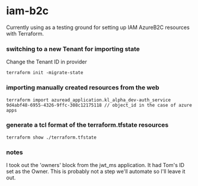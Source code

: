 
# iam-b2c
Currently using as a testing ground for setting up IAM AzureB2C resources with Terraform.

### switching to a new Tenant for importing state
Change the Tenant ID in provider
```
terraform init -migrate-state
```

### importing manually created resources from the web
```
terraform import azuread_application.kl_alpha_dev-auth_service 9d4abf48-6955-4326-9ffc-308c12175118 // object_id in the case of azure apps
```

### generate a tcl format of the terraform.tfstate resources
```
terraform show ./terraform.tfstate
```


### notes
I took out the 'owners' block from the jwt_ms application. It had Tom's ID set as the Owner. This is probably not a step we'll automate so I'll leave it out.
